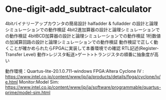 # One-digit-add_subtract-calculator
4bitバイナリーアップカウンタの簡易設計
halfadder & fulladder の設計と論理シミュレーションでの動作検証
4bit2進加算器の設計と論理シミュレーションでの動作検証
4bitBCD加算器の設計と論理シミュレーションでの動作検証
1桁数値の加減算回路の設計と論理シミュレーションでの動作検証
動作検証で正しく動くことが確かめられたらFPGAに実装して本番環境での確認
RTL記述(Register-Transfer Level) 動作>レジスタ転送>ゲート>トランジスタの順番に抽象度が高い

動作環境：Quartus-lite-20.1.0.711-windows
FPGA:Altera Cyclone IV : https://www.intel.co.jp/content/www/jp/ja/products/details/fpga/cyclone/iv/e.html 
Monitor:Model Sim: https://www.intel.co.jp/content/www/jp/ja/software/programmable/quartus-prime/model-sim.html 
